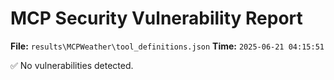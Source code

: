 # MCP Security Vulnerability Report
**File:** `results\MCPWeather\tool_definitions.json`
**Time:** `2025-06-21 04:15:51`

✅ No vulnerabilities detected.